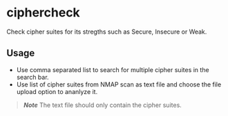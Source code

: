 # ciphercheck
Check cipher suites for its stregths such as Secure, Insecure or Weak.

## Usage
- Use comma separated list to search for multiple cipher suites in the search bar.
- Use list of cipher suites from NMAP scan as text file and choose the file upload option to ananlyze it.

> ***Note*** The text file should only contain the cipher suites.